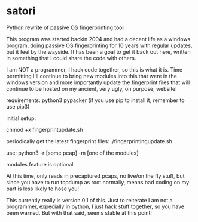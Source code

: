 # satori
Python rewrite of passive OS fingerprinting tool

This program was started backin 2004 and had a decent life as a windows program, doing passive OS fingerprinting for 10 years with regular updates, but it feel by the wayside.  It has been a goal to get it back out here, written in something that I could share the code with others.  

I am NOT a programmer, I hack code together, so this is what it is.  Time permitting I'll continue to bring new modules into this that were in the windows version and more importantly update the fingerprint files that will continue to be hosted on my ancient, very ugly, on purpose, website!

requirements:
python3
pypacker  (if you use pip to install it, remember to use pip3)

initial setup:

chmod +x fingerprintupdate.sh

periodically get the latest fingerprint files:
./fingerprintingupdate.sh

use:
python3 -r [some pcap] -m [one of the modules]

modules feature is optional

At this time, only reads in precaptured pcaps, no live/on the fly stuff, but since you have to run tcpdump as root normally, means bad coding on my part is less likely to hose you!

This currently really is version 0.1 of this.  Just to reiterate I am not a programmer, expecially in python, I just hack stuff together, so you have been warned.  But with that said, seems stable at this point!
